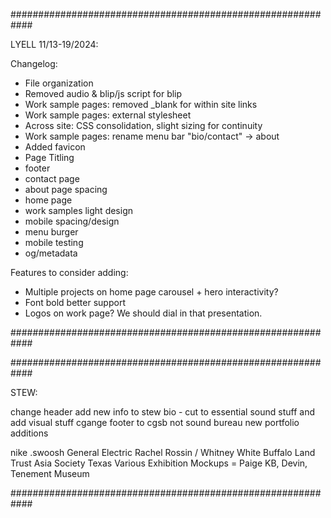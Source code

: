 

############################################################

LYELL 11/13-19/2024:

Changelog:

- File organization
- Removed audio & blip/js script for blip
- Work sample pages: removed _blank for within site links
- Work sample pages: external stylesheet
- Across site: CSS consolidation, slight sizing for continuity
- Work sample pages: rename menu bar "bio/contact" -> about
- Added favicon
- Page Titling
- footer
- contact page
- about page spacing
- home page
- work samples light design
- mobile spacing/design
- menu burger
- mobile testing
- og/metadata

Features to consider adding:

- Multiple projects on home page carousel + hero interactivity?
- Font bold better support
- Logos on work page? We should dial in that presentation.

############################################################



############################################################

STEW:

change header
add new info to stew bio - cut to essential sound stuff and add visual stuff
cgange footer to cgsb not sound bureau
new portfolio additions

nike .swoosh
General Electric
Rachel Rossin / Whitney
White Buffalo Land Trust
Asia Society Texas
Various Exhibition Mockups = Paige KB, Devin, 
Tenement Museum

############################################################